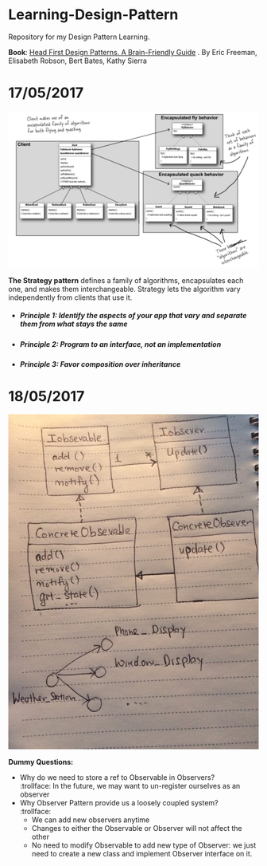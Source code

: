 # Learning-Design-Pattern
Repository for my Design Pattern Learning.

**Book**: [Head First Design Patterns. A Brain-Friendly Guide] . By Eric Freeman, Elisabeth Robson, Bert Bates, Kathy Sierra

# 17/05/2017

![alt text](https://raw.githubusercontent.com/nicksmd/Learning-Design-Pattern/master/DesignPatterns/medias/Stratery%20pattern.PNG "Strategy Pattern")

**The Strategy pattern** defines a family of algorithms, encapsulates each one, and makes them interchangeable. Strategy lets the algorithm vary independently from clients that use it.

- ##### Principle 1: Identify the aspects of your app that vary and separate them from what stays the same
- ##### Principle 2: Program to an interface, not an implementation
- ##### Principle 3: Favor composition over inheritance 

[Head First Design Patterns. A Brain-Friendly Guide]: <http://shop.oreilly.com/product/9780596007126.do>

# 18/05/2017
![Observer Pattern](https://github.com/nicksmd/Learning-Design-Pattern/blob/master/DesignPatterns/medias/18555114_856626651151088_1476365090_n.jpg?raw=true)

**Dummy Questions:**
* Why do we need to store a ref to Observable in Observers?  
:trollface: In the future, we may want to un-register ourselves as an observer
* Why Observer Pattern provide us a loosely coupled system?  
:trollface:  
    * We can add new observers anytime
    * Changes to either the Observable or Observer will not affect the other
    * No need to modify Observable to add new type of Observer: we just need to create a new class and implement Observer interface on it.



